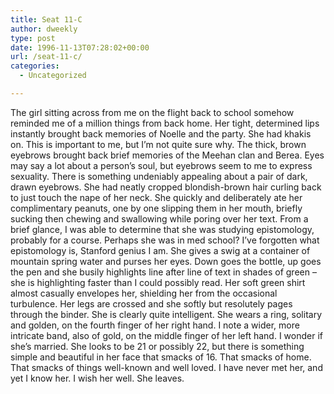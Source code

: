 ```yaml
---
title: Seat 11-C
author: dweekly
type: post
date: 1996-11-13T07:28:02+00:00
url: /seat-11-c/
categories:
  - Uncategorized

---
```

The girl sitting across from me on the flight back to school somehow reminded me of a million things from back home. Her tight, determined lips instantly brought back memories of Noelle and the party. She had khakis on. This is important to me, but I&#8217;m not quite sure why. The thick, brown eyebrows brought back brief memories of the Meehan clan and Berea. Eyes may say a lot about a person&#8217;s soul, but eyebrows seem to me to express sexuality. There is something undeniably appealing about a pair of dark, drawn eyebrows. She had neatly cropped blondish-brown hair curling back to just touch the nape of her neck. She quickly and deliberately ate her complimentary peanuts, one by one slipping them in her mouth, briefly sucking then chewing and swallowing while poring over her text. From a brief glance, I was able to determine that she was studying epistomology, probably for a course. Perhaps she was in med school? I&#8217;ve forgotten what epistomology is, Stanford genius I am. She gives a swig at a container of mountain spring water and purses her eyes. Down goes the bottle, up goes the pen and she busily highlights line after line of text in shades of green &#8211; she is highlighting faster than I could possibly read. Her soft green shirt almost casually envelopes her, shielding her from the occasional turbulence. Her legs are crossed and she softly but resolutely pages through the binder. She is clearly quite intelligent. She wears a ring, solitary and golden, on the fourth finger of her right hand. I note a wider, more intricate band, also of gold, on the middle finger of her left hand. I wonder if she&#8217;s married. She looks to be 21 or possibly 22, but there is something simple and beautiful in her face that smacks of 16. That smacks of home. That smacks of things well-known and well loved. I have never met her, and yet I know her. I wish her well. She leaves.